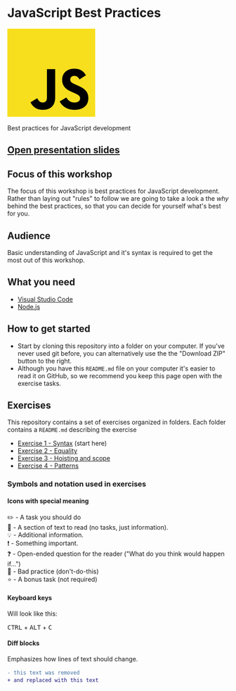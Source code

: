 # JavaScript Best Practices

![JavaScript](images/jslogo.png)

Best practices for JavaScript development

## [Open presentation slides](https://docs.google.com/presentation/d/1KCTv-KHXHo6dpXpUPCybZmMz_F6VvZSzFnLrmpnyZBI/edit?usp=sharing)

## Focus of this workshop
The focus of this workshop is best practices for JavaScript development. Rather than laying out "rules" to follow we are going to take a look a the _why_ behind the best practices, so that you can decide for yourself what's best for you.

## Audience

Basic understanding of JavaScript and it's syntax is required to get the most out of this workshop.

## What you need
- [Visual Studio Code](https://code.visualstudio.com/)
- [Node.js](https://nodejs.org)

## How to get started

* Start by cloning this repository into a folder on your computer. If you've never used git before, you can alternatively use the the "Download ZIP" button to the right.
* Although you have this `README.md` file on your computer it's easier to read it on GitHub, so we recommend you keep this page open with the exercise tasks.

## Exercises
This repository contains a set of exercises organized in folders. Each folder contains a `README.md` describing the exercise

- [Exercise 1 - Syntax](exercise-1/) (start here)
- [Exercise 2 - Equality](exercise-2/)
- [Exercise 3 - Hoisting and scope](exercise-3/)
- [Exercise 4 - Patterns](exercise-4/)

### Symbols and notation used in exercises

#### Icons with special meaning

:pencil2: - A task you should do  
:book: - A section of text to read (no tasks, just information).  
:bulb: - Additional information.  
:exclamation: - Something important.  
:question: - Open-ended question for the reader ("What do you think would happen if...")  
:poop: - Bad practice (don't-do-this)  
:star: - A bonus task (not required)  

#### Keyboard keys

Will look like this:

<kbd>CTRL</kbd> + <kbd>ALT</kbd> + <kbd>C</kbd>

#### Diff blocks

Emphasizes how lines of text should change.

```diff
- this text was removed
+ and replaced with this text
```
